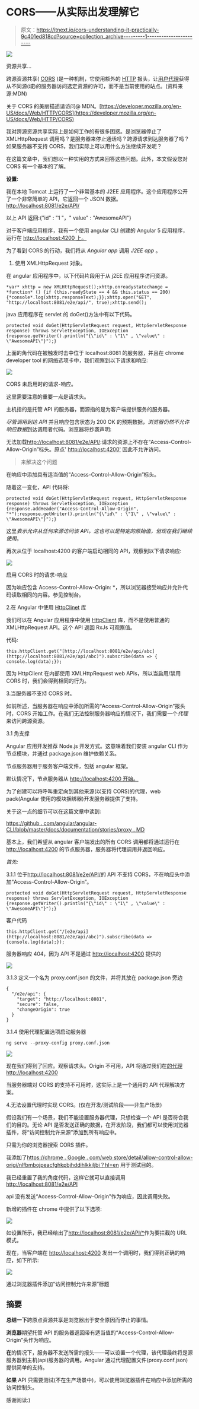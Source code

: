 # CORS——从实际出发理解它

> 原文：<https://itnext.io/cors-understanding-it-practically-9c401ed818cd?source=collection_archive---------1----------------------->

![](img/4ccf33069f2098ede71c944ee304cad3.png)

资源共享…

跨源资源共享( [CORS](https://developer.mozilla.org/en-US/docs/Glossary/CORS) )是一种机制，它使用额外的 [HTTP](https://developer.mozilla.org/en-US/docs/Glossary/HTTP) 报头，让[用户代理](https://developer.mozilla.org/en-US/docs/Glossary/user_agent)获得从不同源(域)的服务器访问选定资源的许可，而不是当前使用的站点。(资料来源:MDN)

关于 CORS 的美丽描述请访问@ MDN。[https://developer.mozilla.org/en-US/docs/Web/HTTP/CORS](https://developer.mozilla.org/en-US/docs/Web/HTTP/CORS)

我对跨源资源共享实际上是如何工作的有很多困惑。是浏览器停止了 XMLHttpRequest 调用吗？是服务器来停止通话吗？跨源请求到达服务器了吗？如果服务器不支持 CORS，我们实际上可以用什么方法继续开发呢？

在这篇文章中，我们想以一种实用的方式来回答这些问题。此外，本文假设您对 CORS 有一个基本的了解。

**设置:**

我在本地 Tomcat 上运行了一个非常基本的 J2EE 应用程序。这个应用程序公开了一个非常简单的 API，它返回一个 JSON 数据。[http://localhost:8081/e2e/API/](http://localhost:8081/e2e/api/)

以上 API 返回:{"id" : "1 "，" value" : "AwesomeAPI"}

对于客户端应用程序，我有一个使用 angular CLI 创建的 Angular 5 应用程序，运行在 [http://localhost:4200 上。](http://localhost:4200.)

为了看到 CORS 的行动，我们将从 *Angular app* 调用 *J2EE app* 。

1.  使用 XMLHttpRequest 对象。

在 angular 应用程序中，以下代码片段用于从 j2EE 应用程序访问资源。

```
*var* xhttp = new XMLHttpRequest();xhttp.onreadystatechange = *function* () {if (this.readyState == 4 && this.status == 200) {*console*.log(xhttp.responseText);}};xhttp.open("GET", "http://localhost:8081/e2e/api/", true);xhttp.send();
```

java 应用程序在 servlet 的 doGet()方法中有以下代码。

```
protected void doGet(HttpServletRequest request, HttpServletResponse response) throws ServletException, IOException {response.getWriter().println("{\"id\" : \"1\" , \"value\" : \"AwesomeAPI\"}");}
```

上面的角代码在被触发时击中位于 localhost:8081 的服务器，并且在 chrome developer tool 的网络选项卡中，我们观察到以下请求和响应:

![](img/5eb563f6435ac1419631827cb371e98b.png)

CORS 未启用时的请求-响应。

这里需要注意的重要一点是请求头。

主机指的是托管 API 的服务器，而源指的是为客户端提供服务的服务器。

*尽管调用到达 API* 并且响应包含状态为 200 OK 的预期数据，*浏览器仍然不允许响应数据*到达调用者代码。浏览器将抄袭声明:

无法加载[http://localhost:8081/e2e/API/](http://localhost:8081/e2e/api/abc):请求的资源上不存在“Access-Control-Allow-Origin”标头。原点' [http://localhost:4200'](http://localhost:4200') 因此不允许访问。

> 来解决这个问题

在响应中添加具有适当值的“Access-Control-Allow-Origin”标头。

随着这一变化，API 代码将:

```
protected void doGet(HttpServletRequest request, HttpServletResponse response) throws ServletException, IOException {response.addHeader("Access-Control-Allow-Origin", "*");response.getWriter().println("{\"id\" : \"1\" , \"value\" : \"AwesomeAPI\"}");}
```

这里*表示允许从任何来源访问该 API。这也可以是特定的原始值，但现在我们继续使用*。

再次从位于 localhost:4200 的客户端启动相同的 API，观察到以下请求响应:

![](img/e869ea8ed8b1d0ca232a0cad56b51685.png)

启用 CORS 时的请求-响应

因为响应包含 Access-Control-Allow-Origin: *，所以浏览器接受响应并允许代码读取相同的内容。参见控制台。

2.在 Angular 中使用 [HttpClinet](https://angular.io/guide/http) 库

我们可以在 Angular 应用程序中使用 [HttpClient](https://angular.io/guide/http) 库，而不是使用普通的 XMLHttpRequest API。这个 API 返回 RxJs 可观察值。

代码:

```
this.httpClient.get("[http://localhost:8081/e2e/api/abc](http://localhost:8081/e2e/api/abc)").subscribe(data => { console.log(data);});
```

因为 HttpClient 在内部使用 XMLHttpRequest web APIs，所以当启用/禁用 CORS 时，我们会得到相同的行为。

3.当服务器不支持 CORS 时。

如前所述，当服务器在响应中添加所需的“Access-Control-Allow-Origin”报头时，CORS 开始工作。在我们无法控制服务器响应的情况下，我们需要一个*代理*来访问跨源资源。

3.1 角支撑

Angular 应用开发推荐 Node.js 开发方式。这意味着我们安装 angular CLI 作为节点模块，并通过 package.json 维护依赖关系。

节点服务器用于服务客户端文件，包括 angular 框架。

默认情况下，节点服务器从 [http://localhost:4200 开始。](http://localhost:4200.)

为了创建可以将呼叫重定向到其他来源(以支持 CORS)的代理，web pack(Angular 使用的模块捆绑器)开发服务器提供了支持。

关于这一点的细节可以在这篇文章中读到:

[https://github . com/angular/angular-CLI/blob/master/docs/documentation/stories/proxy . MD](https://github.com/angular/angular-cli/blob/master/docs/documentation/stories/proxy.md)

基本上，我们希望从 angular 客户端发出的所有 CORS 调用都将通过运行在 [http://localhost:4200](http://localhost:4200) 的节点服务器，服务器将代理调用并返回响应。

*首先:*

3.1.1 位于[http://localhost:8081/e2e/API/](http://localhost:8081/e2e/api/)的 API 不支持 CORS，不在响应头中添加“Access-Control-Allow-Origin”。

```
protected void doGet(HttpServletRequest request, HttpServletResponse response) throws ServletException, IOException {response.getWriter().println("{\"id\" : \"1\" , \"value\" : \"AwesomeAPI\"}");}
```

客户代码

```
this.httpClient.get("/[e2e/api](http://localhost:8081/e2e/api/abc)").subscribe(data => {console.log(data);});
```

服务器响应 404，因为 API 不是通过 [http://localhost:4200](http://localhost:4200) 提供的

![](img/504b4475c68b3d97032258cdf905988c.png)

3.1.3 定义一个名为 proxy.conf.json 的文件，并将其放在 package.json 旁边

```
{
  "/e2e/api": {
    "target": "http://localhost:8081",
    "secure": false,
    "changeOrigin": true
  }
}
```

3.1.4 使用代理配置选项启动服务器

```
ng serve --proxy-config proxy.conf.json
```

![](img/4345d794ee87f7a67688fd3603664791.png)

现在我们得到了回应。观察请求头。Origin 不可用，API 将通过我们在[的代理 http://localhost:4200](http://localhost:4200)

当服务器端对 CORS 的支持不可用时，这实际上是一个通用的 API 代理解决方案。

4.无法设置代理时实现 CORS。(仅在开发/测试阶段——非生产场景)

假设我们有一个场景，我们不能设置服务器代理，只想检查一个 API 是否符合我们的目的。无论 API 是否发送正确的数据，在开发阶段，我们都可以使用浏览器插件，将“访问控制允许来源”添加到所有响应中。

只需为你的浏览器搜索 CORS 插件。

我添加了[https://chrome . Google . com/web store/detail/allow-control-allow-origi/nlfbmbojpeacfghkpbjhddihlkkiljbi？hl=en](https://chrome.google.com/webstore/detail/allow-control-allow-origi/nlfbmbojpeacfghkpbjhddihlkkiljbi?hl=en) 用于测试目的。

我已经重置了我的角度代码，这样它就可以直接调用[http://localhost:8081/e2e/API](http://localhost:8081/e2e/api)

api 没有发送“Access-Control-Allow-Origin”作为响应，因此调用失败。

新增的插件在 chrome 中提供了以下选项:

![](img/2532bfb036a2c7f7162c5e88ad7c09bb.png)

如设置所示，我已经给出了[http://localhost:8081/e2e/API/*](http://localhost:8081/e2e/api/*)作为要拦截的 URL 模式。

现在，当客户端在 [http://localhost:4200](http://localhost:4200) 发出一个调用时，我们得到正确的响应，如下所示:

![](img/c97a3ec120932fd5aff0f559bd403e9f.png)

通过浏览器插件添加“访问控制允许来源”标题

## 摘要

**总结一下**跨原点资源共享是浏览器出于安全原因而停止的事情。

**浏览器**期望托管 API 的服务器返回带有适当值的“Access-Control-Allow-Origin”头作为响应。

**在**的情况下，服务器不发送所需的报头——可以设置一个代理，该代理最终将是源服务器到主机(api)服务器的调用。Angular 通过代理配置文件(proxy.conf.json)提供简单的支持。

**如果** API 只需要测试(不在生产场景中)，可以使用浏览器插件在响应中添加所需的访问控制头。

感谢阅读:)